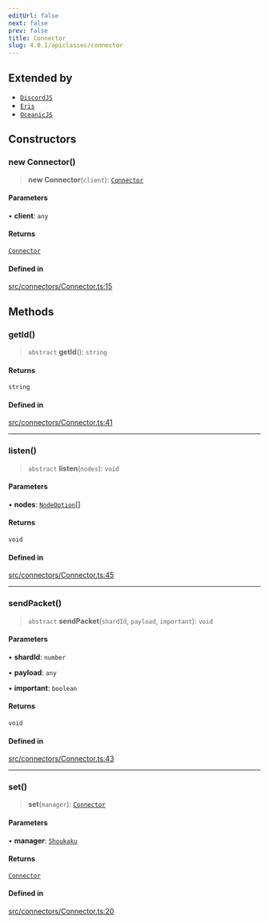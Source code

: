 ```yaml
---
editUrl: false
next: false
prev: false
title: Connector
slug: 4.0.1/apiclasses/connector
---
```


## Extended by

* [`DiscordJS`](/4.0.1/api/namespaces/connectors/classes/discordjs/)
* [`Eris`](/4.0.1/api/namespaces/connectors/classes/eris/)
* [`OceanicJS`](/4.0.1/api/namespaces/connectors/classes/oceanicjs/)

## Constructors

### new Connector()

> **new Connector**(`client`): [`Connector`](/4.0.1/api/classes/connector/)

#### Parameters

• **client**: `any`

#### Returns

[`Connector`](/4.0.1/api/classes/connector/)

#### Defined in

[src/connectors/Connector.ts:15](https://github.com/shipgirlproject/shoukaku/blob/396aa531096eda327ade0f473f9807576e9ae9df/src/connectors/Connector.ts#L15)

## Methods

### getId()

> `abstract` **getId**(): `string`

#### Returns

`string`

#### Defined in

[src/connectors/Connector.ts:41](https://github.com/shipgirlproject/shoukaku/blob/396aa531096eda327ade0f473f9807576e9ae9df/src/connectors/Connector.ts#L41)

***

### listen()

> `abstract` **listen**(`nodes`): `void`

#### Parameters

• **nodes**: [`NodeOption`](/4.0.1/api/interfaces/nodeoption/)\[]

#### Returns

`void`

#### Defined in

[src/connectors/Connector.ts:45](https://github.com/shipgirlproject/shoukaku/blob/396aa531096eda327ade0f473f9807576e9ae9df/src/connectors/Connector.ts#L45)

***

### sendPacket()

> `abstract` **sendPacket**(`shardId`, `payload`, `important`): `void`

#### Parameters

• **shardId**: `number`

• **payload**: `any`

• **important**: `boolean`

#### Returns

`void`

#### Defined in

[src/connectors/Connector.ts:43](https://github.com/shipgirlproject/shoukaku/blob/396aa531096eda327ade0f473f9807576e9ae9df/src/connectors/Connector.ts#L43)

***

### set()

> **set**(`manager`): [`Connector`](/4.0.1/api/classes/connector/)

#### Parameters

• **manager**: [`Shoukaku`](/4.0.1/api/classes/shoukaku/)

#### Returns

[`Connector`](/4.0.1/api/classes/connector/)

#### Defined in

[src/connectors/Connector.ts:20](https://github.com/shipgirlproject/shoukaku/blob/396aa531096eda327ade0f473f9807576e9ae9df/src/connectors/Connector.ts#L20)

